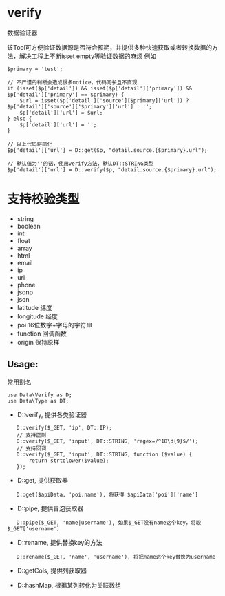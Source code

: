 # verify
数据验证器

该Tool可方便验证数据源是否符合预期，并提供多种快速获取或者转换数据的方法，解决工程上不断isset empty等验证数据的麻烦
例如
```
$primary = 'test';

// 不严谨的判断会造成很多notice，代码冗长且不直观
if (isset($p['detail']) && isset($p['detail']['primary']) && $p['detail']['primary'] == $primary) {
    $url = isset($p['detail']['source'][$primary]['url']) ? $p['detail']['source']['$primary']['url'] : '';
    $p['detail']['url'] = $url;
} else {
    $p['detail']['url'] = '';
}

// 以上代码将简化
$p['detail']['url'] = D::get($p, "detail.source.{$primary}.url");

// 默认值为''的话，使用verify方法，默认DT::STRING类型
$p['detail']['url'] = D::verify($p, "detail.source.{$primary}.url");
```

# 支持校验类型
* string
* boolean
* int
* float
* array
* html
* email
* ip
* url
* phone
* jsonp
* json
* latitude 纬度
* longitude 经度
* poi 16位数字+字母的字符串
* function 回调函数
* origin 保持原样

## Usage:

常用别名
```
use Data\Verify as D;
use Data\Type as DT;
```

* D::verify, 提供各类验证器
```
   D::verify($_GET, 'ip', DT::IP);
   // 支持正则
   D::verify($_GET, 'input', DT::STRING, 'regex=/^18\d{9}$/');
   // 支持回调
   D::verify($_GET, 'input', DT::STRING, function ($value) {
       return strtolower($value);
   });
```
* D::get, 提供获取器
```
   D::get($apiData, 'poi.name'), 将获得 $apiData['poi']['name']
```

* D::pipe, 提供冒泡获取器
```
   D::pipe($_GET, 'name|username'), 如果$_GET没有name这个key，将取 $_GET['username']
```

* D::rename, 提供替换key的方法
```
   D::rename($_GET, 'name', 'username'), 将把name这个key替换为username
```

* D::getCols, 提供列获取器

* D::hashMap, 根据某列转化为关联数组
